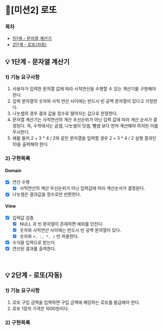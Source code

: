 # 📍[미션2] 로또
<!--
## 진행 방법
* 로또 요구사항을 파악한다.
* 요구사항에 대한 구현을 완료한 후 자신의 github 아이디에 해당하는 브랜치에 Pull Request(이하 PR)를 통해 코드 리뷰 요청을 한다.
* 코드 리뷰 피드백에 대한 개선 작업을 하고 다시 PUSH한다.
* 모든 피드백을 완료하면 다음 단계를 도전하고 앞의 과정을 반복한다.

## 온라인 코드 리뷰 과정
* [텍스트와 이미지로 살펴보는 온라인 코드 리뷰 과정](https://github.com/next-step/nextstep-docs/tree/master/codereview)
-->

### 목차
- [1단계 - 문자열 계산기](##-💡-1단계---문자열-계산기)
- [2단계 - 로또(자동)](##-💡-2단계---로또(자동))


## 💡 1단계 - 문자열 계산기

### 1) 기능 요구사항
1. 사용자가 입력한 문자열 값에 따라 사칙연산을 수행할 수 있는 계산기를 구현해야 한다.
2. 입력 문자열의 숫자와 사칙 연산 사이에는 반드시 빈 공백 문자열이 있다고 가정한다.
3. 나눗셈의 경우 결과 값을 정수로 떨어지는 값으로 한정한다.
4. 문자열 계산기는 사칙연산의 계산 우선순위가 아닌 입력 값에 따라 계산 순서가 결정된다. 즉, 수학에서는 곱셈, 나눗셈이 덧셈, 뺄셈 보다 먼저 계산해야 하지만 이를 무시한다.
5. 예를 들어 2 + 3 * 4 / 2와 같은 문자열을 입력할 경우 2 + 3 * 4 / 2 실행 결과인 10을 출력해야 한다.

### 2) 구현목록

#### Domain
- [x] 연산 수행
    - [x] 사칙연산의 계산 우선순위가 아닌 입력값에 따라 계산순서가 결정된다.
- [x] 나눗셈은 결과값을 정수로만 반환한다.

#### View
- [x] 입력값 검증
    - [x] NULL 과 빈 문자열이 존재하면 예외를 던진다.
    - [x] 숫자와 사칙연산 사이에는 반드시 빈 공백 문자열이 있다.
    - [x] 숫자와 `+, -, *, /` 만 허용한다.
- [x] 수식을 입력으로 받는다
- [x] 연산된 결과를 출력한다.

&nbsp;
## 💡 2단계 - 로또(자동)

### 1) 기능 요구사항
1. 로또 구입 금액을 입력하면 구입 금액에 해당하는 로또를 발급해야 한다.
2. 로또 1장의 가격은 1000원이다.
 
  
### 2) 구현목록



